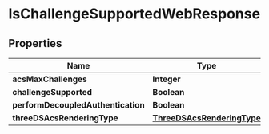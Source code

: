 # IsChallengeSupportedWebResponse

## Properties
Name | Type | Description | Notes
------------ | ------------- | ------------- | -------------
**acsMaxChallenges** | **Integer** |  |  [optional]
**challengeSupported** | **Boolean** |  |  [optional]
**performDecoupledAuthentication** | **Boolean** |  |  [optional]
**threeDSAcsRenderingType** | [**ThreeDSAcsRenderingType**](ThreeDSAcsRenderingType.md) |  |  [optional]
